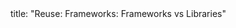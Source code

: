 <frontmatter>
title: "Reuse: Frameworks: Frameworks vs Libraries"
</frontmatter>

<include src="unit-inPage-asFlat.md" boilerplate />

